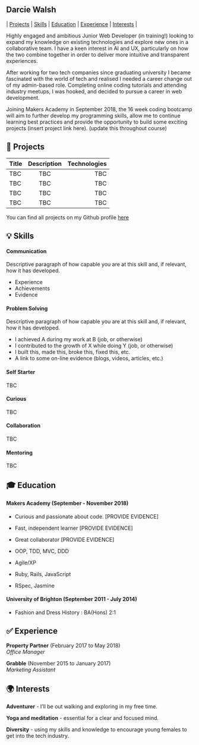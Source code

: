## Darcie Walsh

| [Projects](#floppy_disk-projects) | [Skills](#bulb-skills) | [Education](#mortar_board-education) | [Experience](#white_check_mark-experience) | [Interests](#earth_africa-interests) |

Highly engaged and ambitious Junior Web Developer (in training!) looking to expand my knowledge on existing technologies and explore new ones in a collaborative team. I have a keen interest in AI and UX, particularly on how the two combine together in order to deliver more intuitive and transparent experiences.

After working for two tech companies since graduating university I became fascinated with the world of tech and realised I needed a career change out of my admin-based role. Completing online coding tutorials and attending industry meetups, I was hooked, and decided to pursue a career in web development.  

Joining Makers Academy in September 2018, the 16 week coding bootcamp will aim to further develop my programming skills, allow me to continue learning best practices and provide the opportunity to build some exciting projects (insert project link here). (update this throughout course)


## :floppy_disk: Projects

| Title         | Description   | Technologies  |
| ------------- |:-------------:| -------------:|
| TBC           | TBC           | TBC           |
| TBC           | TBC           | TBC           |
| TBC           | TBC           | TBC           |
| TBC           | TBC           | TBC           |

You can find all projects on my Github profile [here](https://github.com/darciew)


## :bulb: Skills

#### Communication

Descriptive paragraph of how capable you are at this skill and, if relevant, how it has developed.

- Experience
- Achievements
- Evidence

#### Problem Solving

Descriptive paragraph of how capable you are at this skill and, if relevant, how it has developed.

- I achieved A during my work at B (job, or otherwise)
- I contributed to the growth of X while doing Y (job, or otherwise)
- I built this, made this, broke this, fixed this, etc.
- A link to some on-line evidence (blogs, videos, articles, etc.)

#### Self Starter 

TBC 

#### Curious

TBC

#### Collaboration 

TBC

#### Mentoring 

TBC 


## :mortar_board: Education

#### Makers Academy (September - November 2018)

- Curious and passionate about code. [PROVIDE EVIDENCE]
- Fast, independent learner [PROVIDE EVIDENCE]
- Great collaborator [PROVIDE EVIDENCE]

- OOP, TDD, MVC, DDD
- Agile/XP
- Ruby, Rails, JavaScript
- RSpec, Jasmine

#### University of Brighton (September 2011 - July 2014)

- Fashion and Dress History : BA(Hons) 2:1


## :white_check_mark: Experience

**Property Partner** (February 2017 to May 2018)    
*Office Manager*  

**Grabble** (November 2015 to January 2017)   
*Marketing Assistant*  


## :earth_africa: Interests
**Adventurer** - I’ll be out walking and exploring in my free time.

**Yoga and meditation** - essential for a clear and focused mind.

**Diversity** - using my skills and knowledge to encourage young females to get into the tech industry.
